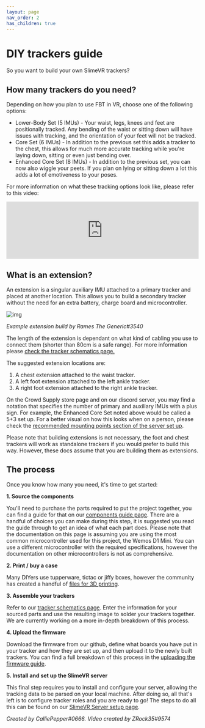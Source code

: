 ```yaml
---
layout: page
nav_order: 2
has_children: true
---
```


# DIY trackers guide

So you want to build your own SlimeVR trackers?

## How many trackers do you need?

Depending on how you plan to use FBT in VR, choose one of the following options:

* Lower-Body Set (5 IMUs) - Your waist, legs, knees and feet are positionally tracked. Any bending of the waist or sitting down will have issues with tracking, and the orientation of your feet will not be tracked.
* Core Set (6 IMUs) - In addition to the previous set this adds a tracker to the chest, this allows for much more accurate tracking while you're laying down, sitting or even just bending over.
* Enhanced Core Set (8 IMUs) - In addition to the previous set, you can now also wiggle your peets. If you plan on lying or sitting down a lot this adds a lot of emotiveness to your poses.

For more information on what these tracking options look like, please refer to this video:

<div class="video-container">
<iframe width="100%" height="auto" src="https://www.youtube.com/embed/Nl_6eQV32ys" title="YouTube video player" frameborder="0" allow="accelerometer; autoplay; clipboard-write; encrypted-media; gyroscope; picture-in-picture" allowfullscreen></iframe>
</div>

## What is an extension?

An extension is a singular auxiliary IMU attached to a primary tracker and placed at another location. This allows you to build a secondary tracker without the need for an extra battery, charge board and microcontroller. 

![img](https://i.imgur.com/OxED2eX.png)

*Example extension build by Rames The Generic#3540*

The length of the extension is dependant on what kind of cabling you use to connect them (shorter than 80cm is a safe range). For more information please [check the tracker schematics page.](tracker-schematics.md)

The suggested extension locations are:

1. A chest extension attached to the waist tracker.
1. A left foot extension attached to the left ankle tracker.
1. A right foot extension attached to the right ankle tracker.

On the Crowd Supply store page and on our discord server, you may find a notation that specifies the number of primary and auxiliary IMUs with a plus sign. For example, the Enhanced Core Set noted above would be called a 5+3 set up. For a better visual on how this looks when on a person, please check the [recommended mounting points section of the server set up](https://docs.slimevr.dev/slimevr-setup.html#recommended-mounting-points).

Please note that building extensions is not necessary, the foot and chest trackers will work as standalone trackers if you would prefer to build this way. However, these docs assume that you are building them as extensions.

## The process

Once you know how many you need, it's time to get started:

**1. Source the components**

You'll need to purchase the parts required to put the project together, you can find a guide for that on our [components guide page](components-guide.md). There are a handful of choices you can make during this step, it is suggested you read the guide through to get an idea of what each part does. Please note that the documentation on this page is assuming you are using the most common microcontroller used for this project, the Wemos D1 Mini. You can use a different microcontroller with the required specifications, however the documentation on other microcontrollers is not as comprehensive.

**2. Print / buy a case**

Many DIYers use tupperware, tictac or jiffy boxes, however the community has created a handful of [files for 3D printing](cases.md).

**3. Assemble your trackers**

Refer to our [tracker schematics page](tracker-schematics.md). Enter the information for your sourced parts and use the resulting image to solder your trackers together. We are currently working on a more in-depth breakdown of this process.

**4. Upload the firmware**

Download the firmware from our github, define what boards you have put in your tracker and how they are set up, and then upload it to the newly built trackers. You can find a full breakdown of this process in the [uploading the firmware guide](../firmware/upload-firmware-guide.md).

**5. Install and set up the SlimeVR server**

This final step requires you to install and configure your server, allowing the tracking data to be parsed on your local machine. After doing so, all that's left is to configure tracker roles and you are ready to go! The steps to do all this can be found on our [SlimeVR Server setup page](../server-setup/slimevr-setup.md).

*Created by CalliePepper#0666. Video created by ZRock35#9574*